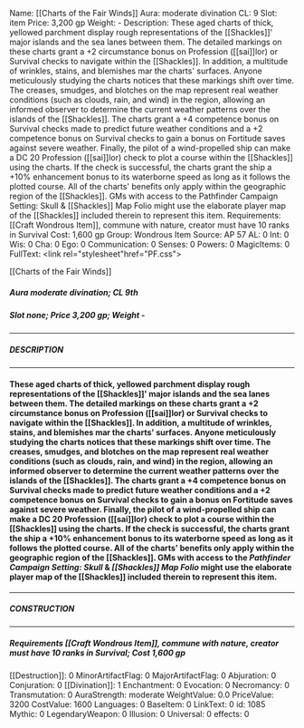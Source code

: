 Name: [[Charts of the Fair Winds]]
Aura: moderate divination
CL: 9
Slot: item
Price: 3,200 gp
Weight: -
Description: These aged charts of thick, yellowed parchment display rough representations of the [[Shackles]]' major islands and the sea lanes between them. The detailed markings on these charts grant a +2 circumstance bonus on Profession ([[sai]]lor) or Survival checks to navigate within the [[Shackles]]. In addition, a multitude of wrinkles, stains, and blemishes mar the charts' surfaces. Anyone meticulously studying the charts notices that these markings shift over time. The creases, smudges, and blotches on the map represent real weather conditions (such as clouds, rain, and wind) in the region, allowing an informed observer to determine the current weather patterns over the islands of the [[Shackles]]. The charts grant a +4 competence bonus on Survival checks made to predict future weather conditions and a +2 competence bonus on Survival checks to gain a bonus on Fortitude saves against severe weather. Finally, the pilot of a wind-propelled ship can make a DC 20 Profession ([[sai]]lor) check to plot a course within the [[Shackles]] using the charts. If the check is successful, the charts grant the ship a +10% enhancement bonus to its waterborne speed as long as it follows the plotted course. All of the charts' benefits only apply within the geographic region of the [[Shackles]]. GMs with access to the Pathfinder Campaign Setting: Skull & [[Shackles]] Map Folio might use the elaborate player map of the [[Shackles]] included therein to represent this item.
Requirements: [[Craft Wondrous Item]], commune with nature, creator must have 10 ranks in Survival
Cost: 1,600 gp
Group: Wondrous Item
Source: AP 57
AL: 0
Int: 0
Wis: 0
Cha: 0
Ego: 0
Communication: 0
Senses: 0
Powers: 0
MagicItems: 0
FullText: <link rel="stylesheet"href="PF.css"><div class="heading"><p class="alignleft">[[Charts of the Fair Winds]]</p><div style="clear: both;"></div></div><div><h5><b>Aura </b>moderate divination; <b>CL </b>9th</h5><h5><b>Slot </b>none; <b>Price </b>3,200 gp; <b>Weight </b>-</h5></div><hr/><div><h5><b>DESCRIPTION</b></h5></div><hr/><div><h4><p>These aged charts of thick, yellowed parchment display rough representations of the [[Shackles]]' major islands and the sea lanes between them. The detailed markings on these charts grant a +2 circumstance bonus on Profession ([[sai]]lor) or Survival checks to navigate within the [[Shackles]]. In addition, a multitude of wrinkles, stains, and blemishes mar the charts' surfaces. Anyone meticulously studying the charts notices that these markings shift over time. The creases, smudges, and blotches on the map represent real weather conditions (such as clouds, rain, and wind) in the region, allowing an informed observer to determine the current weather patterns over the islands of the [[Shackles]]. The charts grant a +4 competence bonus on Survival checks made to predict future weather conditions and a +2 competence bonus on Survival checks to gain a bonus on Fortitude saves against severe weather. Finally, the pilot of a wind-propelled ship can make a DC 20 Profession ([[sai]]lor) check to plot a course within the [[Shackles]] using the charts. If the check is successful, the charts grant the ship a +10% enhancement bonus to its waterborne speed as long as it follows the plotted course. All of the charts' benefits only apply within the geographic region of the [[Shackles]]. GMs with access to the <i>Pathfinder Campaign Setting</i>: <i>Skull</i> & <i>[[Shackles]] Map Folio</i> might use the elaborate player map of the [[Shackles]] included therein to represent this item.</p></h4></div><hr/><div><h5><b>CONSTRUCTION</b></h5></div><hr/><div><h5><b>Requirements </b>[[Craft Wondrous Item]], <i>commune with nature</i>, creator must have 10 ranks in Survival; <b>Cost </b>1,600 gp</h5></div>
[[Destruction]]: 0
MinorArtifactFlag: 0
MajorArtifactFlag: 0
Abjuration: 0
Conjuration: 0
[[Divination]]: 1
Enchantment: 0
Evocation: 0
Necromancy: 0
Transmutation: 0
AuraStrength: moderate
WeightValue: 0.0
PriceValue: 3200
CostValue: 1600
Languages: 0
BaseItem: 0
LinkText: 0
id: 1085
Mythic: 0
LegendaryWeapon: 0
Illusion: 0
Universal: 0
effects: 0
